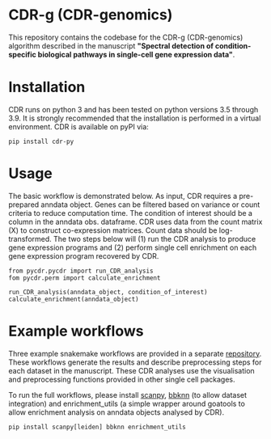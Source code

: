 # CDR-g (CDR-genomics)

This repository contains the codebase for the CDR-g (CDR-genomics) algorithm described in the manuscript **"Spectral detection of condition-specific biological pathways in single-cell gene expression data"**.

# Installation

CDR runs on python 3 and has been tested on python versions 3.5 through 3.9. It is strongly recommended that the installation is performed in a virtual environment. CDR is available on pyPI via:
	
	pip install cdr-py

# Usage

The basic workflow is demonstrated below. As input, CDR requires a pre-prepared anndata object. Genes can be filtered based on variance or count criteria to reduce computation time. The condition of interest should be a column in the anndata obs. dataframe. CDR uses data from the count matrix (X) to construct co-expression matrices. Count data should be log-transformed. The two steps below will (1) run the CDR analysis to produce gene expression programs and (2) perform single cell enrichment on each gene expression program recovered by CDR.

	from pycdr.pycdr import run_CDR_analysis
	fom pycdr.perm import calculate_enrichment

	run_CDR_analysis(anndata_object, condition_of_interest)
	calculate_enrichment(anndata_object)

# Example workflows

Three example snakemake workflows are provided in a separate [repository](https://github.com/wlchin/CDR_workflows). These workflows generate the results and describe preprocessing steps for each dataset in the manuscript. These CDR analyses use the visualisation and preprocessing functions provided in other single cell packages. 

To run the full workflows, please install [scanpy](https://scanpy-tutorials.readthedocs.io/en/latest/#), [bbknn](https://bbknn.readthedocs.io/en/latest/) (to allow dataset integration) and enrichment_utils (a simple wrapper around goatools to allow enrichment analysis on anndata objects analysed by CDR).

	pip install scanpy[leiden] bbknn enrichment_utils


